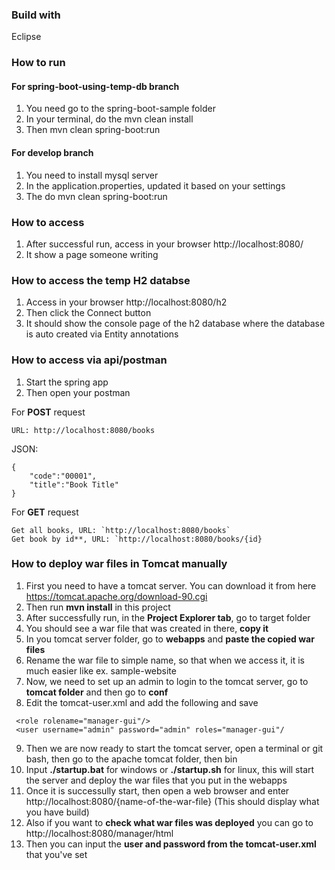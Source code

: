 
### Build with
Eclipse

### How to run

#### For spring-boot-using-temp-db branch

1. You need go to the spring-boot-sample folder
2. In your terminal, do the mvn clean install
3. Then mvn clean spring-boot:run

#### For develop branch
1. You need to install mysql server
2. In the application.properties, updated it based on your settings
3. The do mvn clean spring-boot:run


### How to access
1. After successful run, access in your browser http://localhost:8080/
2. It show a page someone writing

### How to access the temp H2 databse
1. Access in your browser http://localhost:8080/h2
2. Then click the Connect button
3. It should show the console page of the h2 database where the database is auto created via Entity annotations

### How to access via api/postman
1. Start the spring app
2. Then open your postman

For **POST** request
```
URL: http://localhost:8080/books
```

JSON:
```
{
    "code":"00001",
    "title":"Book Title"
}
```

For **GET** request
```
Get all books, URL: `http://localhost:8080/books`
Get book by id**, URL: `http://localhost:8080/books/{id}
```

### How to deploy war files in Tomcat manually
1. First you need to have a tomcat server. You can download it from here https://tomcat.apache.org/download-90.cgi
2. Then run **mvn install** in this project
3. After successfully run, in the **Project Explorer tab**, go to target folder
4. You should see a war file that was created in there, **copy it**
5. In you tomcat server folder, go to **webapps** and **paste the copied war files**
6. Rename the war file to simple name, so that when we access it, it is much easier like ex. sample-website
7. Now, we need to set up an admin to login to the tomcat server, go to **tomcat folder** and then go to **conf**
8. Edit the tomcat-user.xml and add the following and save

```
 <role rolename="manager-gui"/>
 <user username="admin" password="admin" roles="manager-gui"/
```
	
9. Then we are now ready to start the tomcat server, open a terminal or git bash, then go to the apache tomcat folder, then bin
10. Input **./startup.bat** for windows or **./startup.sh** for linux, this will start the server and deploy the war files that you put in the webapps
11. Once it is successully start, then open a web browser and enter http://localhost:8080/{name-of-the-war-file} (This should display what you have build)
12. Also if you want to **check what war files was deployed** you can go to http://localhost:8080/manager/html
13. Then you can input the **user and password from the tomcat-user.xml** that you've set
